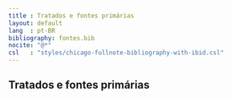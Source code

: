 ```yaml
---
title : Tratados e fontes primárias
layout: default
lang  : pt-BR
bibliography: fontes.bib
nocite: "@*"
csl   : "styles/chicago-fullnote-bibliography-with-ibid.csl"
---
```


Tratados e fontes primárias
---------------------------

